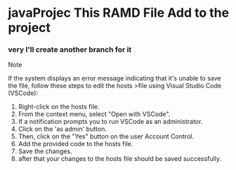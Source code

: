 # javaProjec This RAMD File Add to the project
### very  I'll create another  branch for it 
> [!NOTE]
> If the system displays an error message indicating that it's unable to save the file, follow these steps to edit the hosts >file using Visual Studio Code (VSCode):
>1. Right-click on the hosts file.
>2. From the context menu, select "Open with VSCode".
>3. If a notification prompts you to run VSCode as an administrator.
>4. Click on the 'as admin' button.
>5. Then, click on the "Yes" button on the user Account Control.
>6. Add the provided code to the hosts file.
>7. Save the changes.
>8. after that your changes to the hosts file should be saved successfully.
